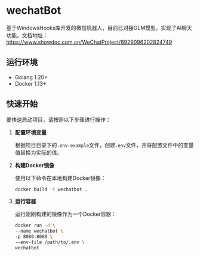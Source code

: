 # wechatBot

基于WindowsHooks库开发的微信机器人，目前已对接GLM模型，实现了AI聊天功能。文档地址：https://www.showdoc.com.cn/WeChatProject/8929096202824749


## 运行环境

- Golang 1.20+
- Docker 1.13+

## 快速开始

要快速启动项目，请按照以下步骤进行操作：

1. **配置环境变量**

   根据项目目录下的`.env.example`文件，创建`.env`文件，并将配置文件中的变量值替换为实际的值。

2. **构建Docker镜像**

   使用以下命令在本地构建Docker镜像：
    ```bash
    docker build -t wechatbot .
    ```

3. **运行容器**

   运行刚刚构建的镜像作为一个Docker容器：
   ```bash
   docker run -d \
   --name wechatbot \
   -p 8080:8080 \
   --env-file /path/to/.env \
   wechatbot
   ```

